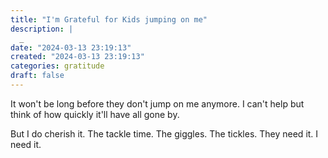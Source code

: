 ```yaml
---
title: "I'm Grateful for Kids jumping on me"
description: |
  _
date: "2024-03-13 23:19:13"  
created: "2024-03-13 23:19:13"
categories: gratitude  
draft: false
---
```

It won't be long before they don't jump on me anymore. I can't help but think of how quickly it'll have all gone by. 

But I do cherish it. The tackle time. The giggles. The tickles. They need it. I need it. 
